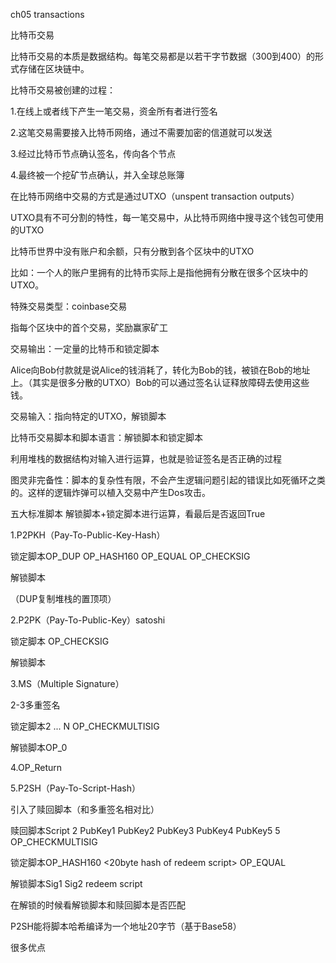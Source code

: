 
ch05 transactions

比特币交易

比特币交易的本质是数据结构。每笔交易都是以若干字节数据（300到400）的形式存储在区块链中。

比特币交易被创建的过程：

1.在线上或者线下产生一笔交易，资金所有者进行签名

2.这笔交易需要接入比特币网络，通过不需要加密的信道就可以发送

3.经过比特币节点确认签名，传向各个节点

4.最终被一个挖矿节点确认，并入全球总账簿



在比特币网络中交易的方式是通过UTXO（unspent transaction outputs）

UTXO具有不可分割的特性，每一笔交易中，从比特币网络中搜寻这个钱包可使用的UTXO

比特币世界中没有账户和余额，只有分散到各个区块中的UTXO

比如：一个人的账户里拥有的比特币实际上是指他拥有分散在很多个区块中的UTXO。



特殊交易类型：coinbase交易

指每个区块中的首个交易，奖励赢家矿工



交易输出：一定量的比特币和锁定脚本

Alice向Bob付款就是说Alice的钱消耗了，转化为Bob的钱，被锁在Bob的地址上。（其实是很多分散的UTXO）Bob的可以通过签名认证释放障碍去使用这些钱。

交易输入：指向特定的UTXO，解锁脚本



比特币交易脚本和脚本语言：解锁脚本和锁定脚本

利用堆栈的数据结构对输入进行运算，也就是验证签名是否正确的过程

图灵非完备性：脚本的复杂性有限，不会产生逻辑问题引起的错误比如死循环之类的。这样的逻辑炸弹可以植入交易中产生Dos攻击。



五大标准脚本    解锁脚本+锁定脚本进行运算，看最后是否返回True

1.P2PKH（Pay-To-Public-Key-Hash）

锁定脚本OP_DUP OP_HASH160 <Cafe Public Key Hash> OP_EQUAL OP_CHECKSIG  

解锁脚本<Cafe Signature> <Cafe Public Key>

（DUP复制堆栈的置顶项）

2.P2PK（Pay-To-Public-Key）satoshi

锁定脚本<Public Key A> OP_CHECKSIG  

解锁脚本<Signature from Private Key A>  

3.MS（Multiple Signature）

2-3多重签名

锁定脚本2 <Public Key A> <Public Key B> ... <Public Key C> N OP_CHECKMULTISIG  

解锁脚本OP_0 <Signature B> <Signature C>  

4.OP_Return

5.P2SH（Pay-To-Script-Hash）

引入了赎回脚本（和多重签名相对比）

赎回脚本Script 2 PubKey1 PubKey2 PubKey3 PubKey4 PubKey5 5 OP_CHECKMULTISIG

锁定脚本OP_HASH160 <20­byte hash of redeem script> OP_EQUAL

解锁脚本Sig1 Sig2 redeem script

在解锁的时候看解锁脚本和赎回脚本是否匹配

P2SH能将脚本哈希编译为一个地址20字节（基于Base58）

很多优点
